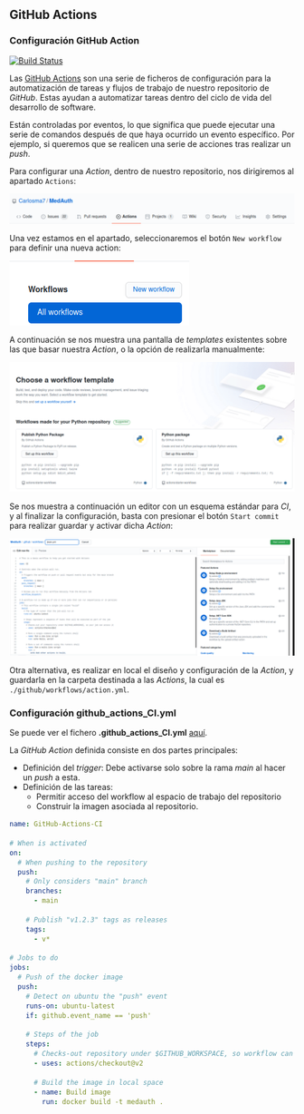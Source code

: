 ## GitHub Actions

### Configuración GitHub Action

[![Build Status](https://github.com/Carlosma7/MedAuth/workflows/GitHub-Actions-CI/badge.svg)](https://github.com/Carlosma7/MedAuth/actions?query=workflow%3AGitHub-Actions-CI)

Las [GitHub Actions](https://github.com/features/actions) son una serie de ficheros de configuración para la automatización de tareas y flujos de trabajo de nuestro repositorio de *GitHub*. Estas ayudan a automatizar tareas dentro del ciclo de vida del desarrollo de software. 

Están controladas por eventos, lo que significa que puede ejecutar una serie de comandos después de que haya ocurrido un evento específico. Por ejemplo, si queremos que se realicen una serie de acciones tras realizar un *push*.

Para configurar una *Action*, dentro de nuestro repositorio, nos dirigiremos al apartado ```Actions```:

![GitHub Actions](../img/github_actions_button.png "GitHub Actions")

Una vez estamos en el apartado, seleccionaremos el botón ```New workflow``` para definir una nueva action:

![New workflow](../img/github_actions_new_workflow.png "New workflow")

A continuación se nos muestra una pantalla de *templates* existentes sobre las que basar nuestra *Action*, o la opción de realizarla manualmente:

![GitHub Actions Templates](../img/github_actions_templates.png "GitHub Actions Templates")

Se nos muestra a continuación un editor con un esquema estándar para *CI*, y al finalizar la configuración, basta con presionar el botón ```Start commit``` para realizar guardar y activar dicha *Action*:

![GitHub Action Editor](../img/github_action_editor.png "GitHub Action Editor")

Otra alternativa, es realizar en local el diseño y configuración de la *Action*, y guardarla en la carpeta destinada a las *Actions*, la cual es ```./github/workflows/action.yml```.

### Configuración github_actions_CI.yml

Se puede ver el fichero **.github_actions_CI.yml** [aquí](https://github.com/Carlosma7/MedAuth/blob/main/.github/workflows/github_actions_CI.yml).

La *GitHub Action* definida consiste en dos partes principales:

* Definición del *trigger*: Debe activarse solo sobre la rama *main* al hacer un *push* a esta.
* Definición de las tareas: 
    * Permitir acceso del workflow al espacio de trabajo del repositorio
    * Construir la imagen asociada al repositorio.


```yaml
name: GitHub-Actions-CI

# When is activated
on:
  # When pushing to the repository
  push:
    # Only considers "main" branch
    branches:
      - main

    # Publish "v1.2.3" tags as releases
    tags:
      - v*

# Jobs to do
jobs:
  # Push of the docker image
  push:
    # Detect on ubuntu the "push" event
    runs-on: ubuntu-latest
    if: github.event_name == 'push'

    # Steps of the job
    steps:
      # Checks-out repository under $GITHUB_WORKSPACE, so workflow can access it
      - uses: actions/checkout@v2

      # Build the image in local space
      - name: Build image
        run: docker build -t medauth .
```
